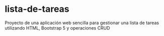 # lista-de-tareas
Proyecto de una aplicación web sencilla para gestionar una lista de tareas utilizando HTML, Bootstrap 5 y operaciones CRUD
